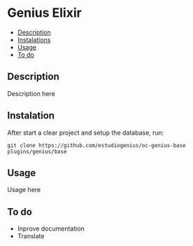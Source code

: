 # Genius Elixir

- [Description](#description)
- [Instalations](#installation)
- [Usage](#usage)
- [To do](#todo)

<a name="description"></a>
## Description

Description here


<a name="instalation"></a>
## Instalation

After start a clear project and setup the database, run:

    git clone https://github.com/estudiogenius/oc-genius-base plugins/genius/base


<a name="usage"></a>
## Usage

Usage here


<a name="todo"></a>
## To do

- Inprove documentation
- Translate



